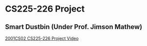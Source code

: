 # CS225-226 Project
## Smart Dustbin (Under Prof. Jimson Mathew)

<a href="https://drive.google.com/file/d/1sav_PYHef4_lK-Q-U6RhiVmYmdUCseZN/view?usp=share_link">2001CS02 CS225-226 Project Video</a>

